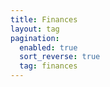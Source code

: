 ```yaml
---
title: Finances
layout: tag
pagination:
  enabled: true
  sort_reverse: true
  tag: finances
---
```


